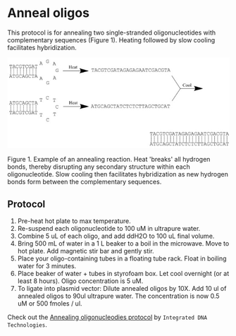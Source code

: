 # Anneal oligos

This protocol is for annealing two single-stranded oligonucleotides with complementary sequences \(Figure 1\). Heating followed by slow cooling facilitates hybridization.

[![](../../.gitbook/assets/duplex-oligonucleotide.jpg)](https://github.com/)

Figure 1. Example of an annealing reaction. Heat 'breaks' all hydrogen bonds, thereby disrupting any secondary structure within each oligonucleotide. Slow cooling then facilitates hybridization as new hydrogen bonds form between the complementary sequences.

## Protocol

1. Pre-heat hot plate to max temperature.
2. Re-suspend each oligonucleotide to 100 uM in ultrapure water.
3. Combine 5 uL of each oligo, and add ddH2O to 100 uL final volume.
4. Bring 500 mL of water in a 1 L beaker to a boil in the microwave. Move to hot plate. Add magnetic stir bar and gently stir.
5. Place your oligo-containing tubes in a floating tube rack. Float in boiling water for 3 minutes.
6. Place beaker of water + tubes in styrofoam box. Let cool overnight \(or at least 8 hours\). Oligo concentration is 5 uM. 
7. To ligate into plasmid vector: Dilute annealed oligos by 10X. Add 10 ul of annealed oligos to 90ul ultrapure water. The concentration is now 0.5 uM or 500 fmoles / ul.

Check out the [Annealing oligonucleodies protocol](https://www.idtdna.com/pages/decoded/decoded-articles/pipet-tips/decoded/2012/06/15/annealing-oligonucleotides) by `Integrated DNA Technologies`.

